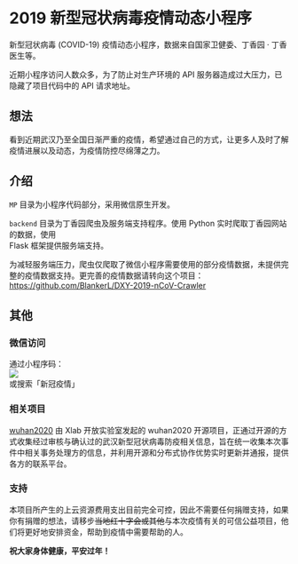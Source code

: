 # 2019 新型冠状病毒疫情动态小程序  
新型冠状病毒 (COVID-19) 疫情动态小程序，数据来自国家卫健委、丁香园 · 丁香医生等。  

近期小程序访问人数众多，为了防止对生产环境的 API 服务器造成过大压力，已隐藏了项目代码中的 API 请求地址。  

## 想法  
看到近期武汉乃至全国日渐严重的疫情，希望通过自己的方式，让更多人及时了解疫情进展以及动态，为疫情防控尽绵薄之力。  

## 介绍  
`MP` 目录为小程序代码部分，采用微信原生开发。  

`backend` 目录为丁香园爬虫及服务端支持程序。使用 Python 实时爬取丁香园网站的数据，使用  
Flask 框架提供服务端支持。  

为减轻服务端压力，爬虫仅爬取了微信小程序需要使用的部分疫情数据，未提供完整的疫情数据支持。更完善的疫情数据请转向这个项目：https://github.com/BlankerL/DXY-2019-nCoV-Crawler  

## 其他  
### 微信访问  
通过小程序码：  
![](https://blogpic-1251807995.cos.ap-shanghai.myqcloud.com/20200129004536.png)  
或搜索「新冠疫情」  
### 相关项目  
[wuhan2020](https://github.com/wuhan2020) 由 Xlab 开放实验室发起的 wuhan2020 开源项目，正通过开源的方式收集经过审核与确认过的武汉新型冠状病毒防疫相关信息，旨在统一收集本次事件中相关事务处理方的信息，并利用开源和分布式协作优势实时更新并通报，提供各方的联系平台。  
### 支持  
本项目所产生的上云资源费用支出目前完全可控，因此不需要任何捐赠支持，如果你有捐赠的想法，请移步~~当地红十字会或其他~~与本次疫情有关的可信公益项目，他们将更好地安排资金，帮助到疫情中需要帮助的人。  

**祝大家身体健康，平安过年！**  
